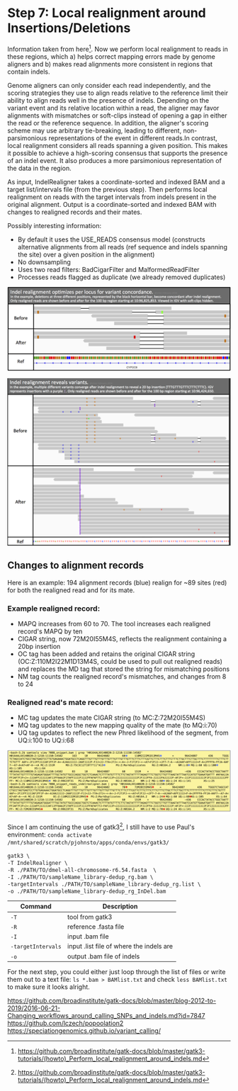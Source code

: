 # Step 7: Local realignment around Insertions/Deletions

Information taken from here[^1]. Now we perform local realignment to reads in these regions, which a) helps correct mapping errors made by genome aligners and b) makes read alignments more consistent in regions that contain indels.

Genome aligners can only consider each read independently, and the scoring strategies they use to align reads relative to the reference limit their ability to align reads well in the presence of indels. Depending on the variant event and its relative location within a read, the aligner may favor alignments with mismatches or soft-clips instead of opening a gap in either the read or the reference sequence. In addition, the aligner's scoring scheme may use arbitrary tie-breaking, leading to different, non-parsimonious representations of the event in different reads.In contrast, local realignment considers all reads spanning a given position. This makes it possible to achieve a high-scoring consensus that supports the presence of an indel event. It also produces a more parsimonious representation of the data in the region.

As input, IndelRealigner takes a coordinate-sorted and indexed BAM and a target list/intervals file (from the previous step). Then performs local realignment on reads with the target intervals from indels present in the original alignment. Output is a coordinate-sorted and indexed BAM with changes to realigned records and their mates.

Possibly interesting information:
- By default it uses the USE_READS consensus model (constructs alternative alignments from all reads (ref sequence and indels spanning the site) over a given position in the alignment)
- No downsampling
- Uses two read filters: BadCigarFilter and MalformedReadFilter
- Processes reads flagged as duplicate (we already removed duplicates) 

![image](figures/7_img1.png)

![image](figures/7_img2.png)


## Changes to alignment records
Here is an example: 194 alignment records (blue) realign for ~89 sites (red) for both the realigned read and for its mate.

### Example realigned record:

- MAPQ increases from 60 to 70. The tool increases each realigned record's MAPQ by ten
- CIGAR string, now 72M20I55M4S, reflects the realignment containing a 20bp insertion
- OC tag has been added and retains the original CIGAR string (OC:Z:110M2I22M1D13M4S, could be used to pull out realigned reads) and replaces the MD tag that stored the string for mismatching positions
- NM tag counts the realigned record's mismatches, and changes from 8 to 24

### Realigned read's mate record:

- MC tag updates the mate CIGAR string (to MC:Z:72M20I55M4S)
- MQ tag updates to the new mapping quality of the mate (to MQ:i:70)
- UQ tag updates to reflect the new Phred likelihood of the segment, from UQ:i:100 to UQ:i:68

![image](figures/7_img3.png)

Since I am continuing the use of gatk3[^1], I still have to use Paul's environment: `conda activate /mnt/shared/scratch/pjohnsto/apps/conda/envs/gatk3/`

```
gatk3 \
-T IndelRealigner \
-R ./PATH/TO/dmel-all-chromosome-r6.54.fasta  \
-I ./PATH/TO/sampleName_library-dedup_rg.bam \
-targetIntervals ./PATH/TO/sampleName_library-dedup_rg.list \
-o ./PATH/TO/sampleName_library-dedup_rg_InDel.bam
```

| Command      | Description |
| ----------- | ----------- |
| `-T` | tool from gatk3 |
| `-R` | reference .fasta file |
| `-I` | input .bam file |
| `-targetIntervals` | input .list file of where the indels are |
| `-o` | output .bam file of indels |

For the next step, you could either just loop through the list of files or write them out to a text file: `ls *.bam > BAMlist.txt` and check `less BAMlist.txt` to make sure it looks alright.


[^1]: <https://github.com/broadinstitute/gatk-docs/blob/master/gatk3-tutorials/(howto)_Perform_local_realignment_around_indels.md>

https://github.com/broadinstitute/gatk-docs/blob/master/blog-2012-to-2019/2016-06-21-Changing_workflows_around_calling_SNPs_and_indels.md?id=7847
https://github.com/lczech/popoolation2
https://speciationgenomics.github.io/variant_calling/
